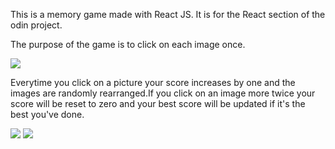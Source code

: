 This is a memory game made with React JS. It is for the React section of the odin project.

The purpose of the game is to click on each image once. 

<img src='https://i.imgur.com/OXhtojO.png' >

Everytime you click on a picture your score increases by one and the images are randomly rearranged.If you click on an image more twice your score will be reset to zero and your best score will be updated if it's the best you've done.

<img src='https://i.imgur.com/9Sn8P9d.png' >
<img src='https://i.imgur.com/IUwEyfg.png' >


